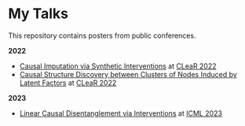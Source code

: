 # My Talks

This repository contains posters from public conferences.

**2022**
- [Causal Imputation via Synthetic Interventions](2022/causal-imputation-via-synthetic-interventions.pdf) at [CLeaR 2022](https://www.cclear.cc/2022)
- [Causal Structure Discovery between Clusters of Nodes Induced by Latent Factors](2022/learning-latent-factor-causal-models.pdf) at [CLeaR 2022](https://www.cclear.cc/2022)


**2023**
- [Linear Causal Disentanglement via Interventions](2023/linear-causal-disentanglement.pdf) at [ICML 2023](https://icml.cc/virtual/2023/index.html)

